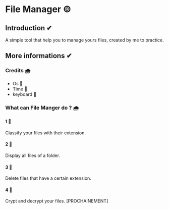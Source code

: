 # File Manager ©
## Introduction ✔
A simple tool that help you to manage yours files, created by me to practice.

## More informations ✔
### Credits 🌧
- Os 🚩
- Time 🚩
- keyboard 🚩
### What can File Manger do ? 🌧
#### 1 📄
Classify your files with their extension.
#### 2 📄
Display all files of a folder.
#### 3 📄
Delete files that have a certain extension.
#### 4 📄
Crypt and decrypt your files. [PROCHAINEMENT]

